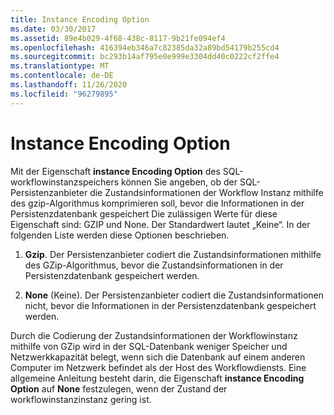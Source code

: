 ```yaml
---
title: Instance Encoding Option
ms.date: 03/30/2017
ms.assetid: 89e4b029-4f68-438c-8117-9b21fe094ef4
ms.openlocfilehash: 416394eb346a7c82385da32a89bd54179b255cd4
ms.sourcegitcommit: bc293b14af795e0e999e3304dd40c0222cf2ffe4
ms.translationtype: MT
ms.contentlocale: de-DE
ms.lasthandoff: 11/26/2020
ms.locfileid: "96279895"
---
```

# <a name="instance-encoding-option"></a>Instance Encoding Option

Mit der Eigenschaft **instance Encoding Option** des SQL-workflowinstanzspeichers können Sie angeben, ob der SQL-Persistenzanbieter die Zustandsinformationen der Workflow Instanz mithilfe des gzip-Algorithmus komprimieren soll, bevor die Informationen in der Persistenzdatenbank gespeichert Die zulässigen Werte für diese Eigenschaft sind: GZIP und None. Der Standardwert lautet „Keine“. In der folgenden Liste werden diese Optionen beschrieben.  
  
1. **Gzip**. Der Persistenzanbieter codiert die Zustandsinformationen mithilfe des GZip-Algorithmus, bevor die Zustandsinformationen in der Persistenzdatenbank gespeichert werden.  
  
2. **None** (Keine). Der Persistenzanbieter codiert die Zustandsinformationen nicht, bevor die Informationen in der Persistenzdatenbank gespeichert werden.  
  
 Durch die Codierung der Zustandsinformationen der Workflowinstanz mithilfe von GZip wird in der SQL-Datenbank weniger Speicher und Netzwerkkapazität belegt, wenn sich die Datenbank auf einem anderen Computer im Netzwerk befindet als der Host des Workflowdiensts. Eine allgemeine Anleitung besteht darin, die Eigenschaft **instance Encoding Option** auf **None** festzulegen, wenn der Zustand der workflowinstanzinstanz gering ist.
